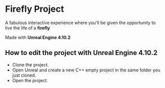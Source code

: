 # Firefly Project
A fabulous interactive experience where you'll be given the opportunity to live the life of a **firefly**

Made with **Unreal Engine 4.10.2**

## How to edit the project with Unreal Engine 4.10.2
- Clone the project.
- Open Unreal and create a new C++ empty project in the same folder you just cloned.
- Open the project.
